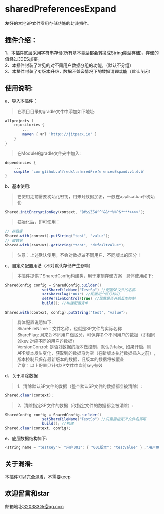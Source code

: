 sharedPreferencesExpand<br>
==
友好的本地SP文件常用存储功能的封装插件。<br>

插件介绍：
--
1、本插件底层采用字符串存储(所有基本类型都会转换成String类型存储)，存储的值经过3DES加密。<br>
2、本插件封装了常见的对不同用户数据分组的功能。（默认不分组）<br>
3、本插件封装了对版本升级，数据不兼容情况下的数据清理功能（默认关闭）<br>

使用说明:
--
a、导入本插件：
>在项目目录的gradle文件中添加如下地址:
```groovy
allprojects {
    repositories {
        ...
        maven { url 'https://jitpack.io' }
    }
}
```
>在Module的gradle文件夹中加入:
```groovy
dependencies {
    ...
    compile 'com.github.alfredxl:sharedPreferencesExpand:v1.0.0'
}
```

b、基本使用:
>在使用之前需要初始化密钥，用来对数据加密，一般在application中初始化:
```java
Shared.initEncryptionKey(context, "@#$$ZSW^^^&&**%%^&****>>>>");
```

>初始化后，即可使用：
```java
// 存数据
Shared.with(context).putString("test", "value");
// 取数据
Shared.with(context).getString("test", "defaultValue");
```
>注意：上述默认使用，不会对数据做不同用户、不同版本的区分！


c、自定义配置用法（不对默认存储产生影响）
>本插件提供了SharedConfig构建类，用于定制存储方案，具体使用如下:
```java
SharedConfig config = SharedConfig.builder()
                .setShareFileName("TestSp") //配置SP文件的名称
                .setShareFlag("001") //配置用户区分标记
                .setVersionControl(true) //配置是否开启版本控制
                .build(); //构建配置清单
        
Shared.with(context, config).putString("test", "value");
```
>具体配置说明如下:<br>
>ShareFileName：文件名称，也就是SP文件的实际名称<br>
>ShareFlag: 用来对不同用户做区分，可保存多个不同用户的数据（即相同的key,对应不同的用户的数据）<br>
>VersionControl: 是否对数据的版本做控制，默认为false, 如果开启，则APP版本发生变化，获取到的数据将为空（在新版本执行数据插入之前）, 版本控制只保存最新版本的数据，旧版本的数据将被覆盖<br>
>注意：以上配置只针对SP文件中当前key有效


d、关于清除数据
>1、清除默认SP文件的数据（整个默认SP文件的数据都会被清除）:
```java
Shared.clear(context);
```
>2、清除指定SP文件的数据（改指定文件的数据都会被清除）:
```java
SharedConfig config = SharedConfig.builder()
                .setShareFileName("TestSp") //只需要指定SP文件名即可
                .build(); //构建
Shared.clear(context, config);
```


e、底层数据结构如下:
```java
<string name = "testKey">{ "用户001": { "001版本": "testValue" } ,"用户002": { "001版本": "testValue" } }</string>
```


关于混淆:
--
本插件可以完全混淆，不需要keep


欢迎留言和star
---

邮箱地址:32038305@qq.com
